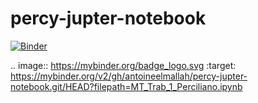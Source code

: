 # percy-jupter-notebook

[![Binder](https://mybinder.org/badge_logo.svg)](https://mybinder.org/v2/gh/antoineelmallah/percy-jupter-notebook.git/HEAD?filepath=MT_Trab_1_Perciliano.ipynb)

.. image:: https://mybinder.org/badge_logo.svg
 :target: https://mybinder.org/v2/gh/antoineelmallah/percy-jupter-notebook.git/HEAD?filepath=MT_Trab_1_Perciliano.ipynb


